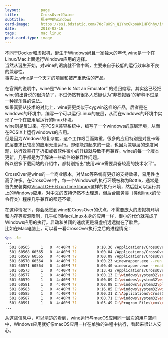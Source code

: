 ```yaml
---
layout:         page
title:          CrossOver和wine
subtitle:       瓶子中的windows
card-image:     https://ss1.bdstatic.com/70cFuXSh_Q1YnxGkpoWK1HF6hhy/it/u=537752898,3886757865&fm=15&gp=0.jpg
date:           2018-02-16
tags:           mac linux
post-card-type: image
---
```

不同于Docker和虚拟机，诞生于Windows尚且一家独大的年代,wine是一个在Linux/Mac上面运行Windows应用的选择。  
当然从诞生开始，对wine的诟病就不曾中断，主要来自于较低的运行效率和不良的兼容性。  
事实上,wine是一个天才的项目和被严重低估的产品。  

在官网的说明中，wine是“Wine Is Not an Emulator” 的递归缩写。其实这已经把wine的出身说的很清楚了，不过仍然有很多人质疑认为”非模拟器“的解释不过是一种娱乐性的说法。  
如果真要从技术的对比上，wine要更类似于cygwin这样的产品，后者是在windows的环境中，编写一个可以运行Linux的底层，从而在windows的环境中实现了一个在应用层运行的linux环境。  
wine则是反过来，在POSIX兼容系统中，编写了一个windows的底层环境，从而在POSIX上运行windows的应用。  
但是因为Windows的复杂度，这个工作艰巨而繁重，很多的应用特别是对显卡等底层要求比较高的应用无法运行。即便能跑起来的一些，也因为兼容层的速度问题，执行效率打了折扣或者软件微小的升级就导致不再兼容。wine的每一个版本更新，几乎都是为了解决一些软件的兼容性问题。  
所以很多下载网站的介绍中，都特别指出“使用wine需要具备较高的技术水平”。  

CrossOver是wine的一个商业版本，对Mac等系统有更好的支持效果，易用性也高了许多。在CrossOver中，每一个Windows的执行环境被称为Bottle，通常是首先安装类似[Visual C++ 6 run time library](https://www.microsoft.com/en-us/download/details.aspx?id=9183)这样的执行环境，然后就可以运行其上的Windows应用。对中文的支持仍然不太理想，但后台服务类（类似linux的命令行类）程序几乎兼容的都还不错。  

在这种情况下，你会感觉到wine和CrossOver的优点，不需要庞大的虚拟机环境和内存等资源限制，几乎如同Mac/Linux本身的应用一样，很小的代价就完成了Windows应用的执行。启动和关闭的速度更是将虚机远远抛在了脑后。  
比如在Mac电脑上，可以看一看CrossOver执行之后的进程情况：  
```bash
$ps -fe 
...
  501 60565     1   0  4:40PM ??         0:10.36 /Applications/CrossOver.app/Contents/MacOS/CrossOver
  501 60568 60565   0  4:40PM ??         0:00.04 /Applications/CrossOver.app/Contents/SharedSupport/X11/bin/xpbproxy
  501 60569 60565   0  4:40PM ??         0:00.09 /Applications/CrossOver.app/Contents/SharedSupport/X11/bin/quartz-wm
  501 60570 60564   0  4:40PM ??         0:00.23 winewrapper.exe --run -- /Applications/CrossOver.app/Contents/SharedSupport/CrossOver/lib/wine/sendwndcmd.exe.so -n -e explorer;winewrapper 
  501 60571 60564   0  4:40PM ??         0:00.40 winewrapper.exe --enable-alt-loader macdrv --wait-children --start -- C:/users/crossover/Start Menu/u.lnk 
  501 60573     1   0  4:40PM ??         0:13.42 /Applications/CrossOver.app/Contents/SharedSupport/CrossOver/lib/../bin/wineserver
  501 60577     1   0  4:40PM ??         0:00.13 C:\windows\system32\services.exe 
  501 60579     1   0  4:40PM ??         0:00.09 C:\windows\system32\winedevice.exe 
  501 60581     1   0  4:40PM ??         0:00.08 C:\windows\system32\plugplay.exe 
  501 60583     1   0  4:40PM ??         0:16.85 C:\windows\system32\winedevice.exe 
  501 60585     1   0  4:40PM ??         0:00.31 Z:\Applications\CrossOver.app\Contents\SharedSupport\CrossOver\lib\wine\sendwndcmd.exe.so -n -e explorer;winewrapper 
  501 60587     1   0  4:40PM ??         0:00.71 C:\windows\system32\explorer.exe /desktop 
  501 60591     1   0  4:40PM ??         0:05.49 C:\Program Files\xxx\xxx\xxx.exe -ProgPath=C:\Program Files\xxx\ -TmpPath=C:\Program Files\freedom\xxx\ -ConnMode=0 -version=1704100 
...
```
从这些信息中，可以清楚的看到，wine运行与macOS应用同一层次的用户空间中，Windows应用就好像macOS应用一样在单独的进程中执行，看起来很让人安心。  

